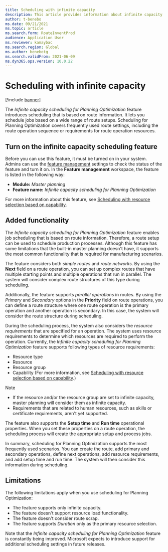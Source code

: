 ```yaml
---
title: Scheduling with infinite capacity
description: This article provides information about infinite capacity scheduling for Planning Optimization. It also describes current feature limitations.
author: t-benebo
ms.date: 09/21/2021
ms.topic: article
ms.search.form: RouteInventProd
audience: Application User
ms.reviewer: kamaybac
ms.search.region: Global
ms.author: benebotg
ms.search.validFrom: 2021-06-09
ms.dyn365.ops.version: 10.0.22
---
```


# Scheduling with infinite capacity

[!include [banner](../../includes/banner.md)]

The *Infinite capacity scheduling for Planning Optimization* feature introduces scheduling that is based on route information. It lets you schedule jobs based on a wide range of route setups. Scheduling for Planning Optimization covers frequently used route settings, including the route operation sequence or requirements for route operation resources.

## Turn on the infinite capacity scheduling feature

Before you can use this feature, it must be turned on in your system. Admins can use the [feature management](../../../fin-ops-core/fin-ops/get-started/feature-management/feature-management-overview.md) settings to check the status of the feature and turn it on. In the **Feature management** workspace, the feature is listed in the following way:

- **Module:** *Master planning*
- **Feature name:** *Infinite capacity scheduling for Planning Optimization*

For more information about this feature, see [Scheduling with resource selection based on capability](capability-based-scheduling.md).

## Added functionality

The *Infinite capacity scheduling for Planning Optimization* feature enables job scheduling that is based on route information. Therefore, a route setup can be used to schedule production processes. Although this feature has some limitations that the built-in master planning doesn't have, it supports the most common functionality that is required for manufacturing scenarios.

The feature considers both *simple routes* and *route networks*. By using the **Next** field on a route operation, you can set up complex routes that have multiple starting points and multiple operations that run in parallel. The system will consider complex route structures of this type during scheduling.

Additionally, the feature supports *parallel operations* in routes. By using the *Primary* and *Secondary* options in the **Priority** field on route operations, you can define a route structure where one route operation is the primary operation and another operation is secondary. In this case, the system will consider the route structure during scheduling.

During the scheduling process, the system also considers the *resource requirements* that are specified for an operation. The system uses resource requirements to determine which resources are required to perform the operation. Currently, the *Infinite capacity scheduling for Planning Optimization* feature supports following types of resource requirements:

- Resource type
- Resource
- Resource group
- Capability (For more information, see [Scheduling with resource selection based on capability](capability-based-scheduling.md).)

> [!NOTE]
>
> - If the resource and/or the resource group are set to infinite capacity, master planning will consider them as infinite capacity.
> - Requirements that are related to human resources, such as skills or certificate requirements, aren't yet supported.

The feature also supports the **Setup time** and **Run time** operational properties. When you set these properties on a route operation, the scheduling process will create the appropriate setup and process jobs.

In summary, scheduling for Planning Optimization supports the most frequently used scenarios. You can create the route, add primary and secondary operations, define next operations, add resource requirements, and add setup time and run time. The system will then consider this information during scheduling.

## Limitations

The following limitations apply when you use scheduling for Planning Optimization:

- The feature supports only infinite capacity.
- The feature doesn't support resource load functionality.
- The feature doesn't consider route scrap.
- The feature supports *Duration* only as the primary resource selection.

Note that the *Infinite capacity scheduling for Planning Optimization* feature is constantly being improved. Microsoft expects to introduce support for additional scheduling settings in future releases.
